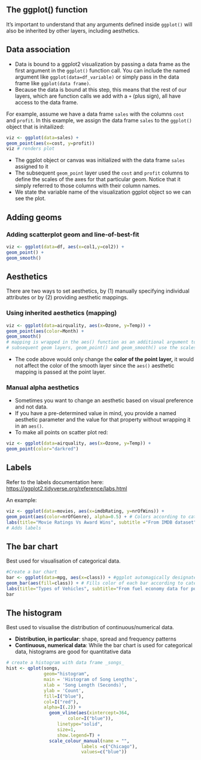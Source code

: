 ## The ggplot() function
It’s important to understand that any arguments defined inside `ggplot()` will also be inherited by other layers, including aesthetics.

## Data association
* Data is bound to a ggplot2 visualization by passing a data frame as the first argument in the `ggplot()` function call. You can include the named argument like `ggplot(data=df_variable)` or simply pass in the data frame like `ggplot(data frame)`.
* Because the data is bound at this step, this means that the rest of our layers, which are function calls we add with a `+` (plus sign), all have access to the data frame.


For example, assume we have a data frame `sales` with the columns `cost` and `profit`. In this example, we assign the data frame `sales` to the `ggplot()` object that is initailized:
```r
viz <- ggplot(data=sales) + 
geom_point(aes(x=cost, y=profit))
viz # renders plot
```

* The ggplot object or canvas was initialized with the data frame `sales` assigned to it
* The subsequent `geom_point` layer used the `cost` and `profit` columns to define the scales of the axes for that particular geom. Notice that it simply referred to those columns with their column names.
* We state the variable name of the visualization ggplot object so we can see the plot.

## Adding geoms

### Adding scatterplot geom and line-of-best-fit
```r
viz <- ggplot(data=df, aes(x=col1,y=col2)) +
geom_point() +
geom_smooth()
```

## Aesthetics
There are two ways to set aesthetics, by (1) manually specifying individual attributes or by (2) providing aesthetic mappings.

### Using inherited aesthetics (mapping)
```r
viz <- ggplot(data=airquality, aes(x=Ozone, y=Temp)) +
geom_point(aes(color=Month) + 
geom_smooth()
# mapping is wrapped in the aes() function as an additional argument to ggplot()
# subsequent geom layers, geom_point() and geom_smooth() use the scales defined inside the aesthetic mapping assigned at the canvas level.
```
* The code above would only change the **color of the point layer,** it would not affect the color of the smooth layer since the `aes()` aesthetic mapping is passed at the point layer.

### Manual alpha aesthetics
* Sometimes you want to change an aesthetic based on visual preference and not data.
* If you have a pre-determined value in mind, you provide a named aesthetic parameter and the value for that property without wrapping it in an `aes()`.
* To make all points on scatter plot red:
```r
viz <- ggplot(data=airquality, aes(x=Ozone, y=Temp)) +
geom_point(color="darkred")  
```

## Labels
Refer to the labels documentation here: <https://ggplot2.tidyverse.org/reference/labs.html>

An example:
```r
viz <- ggplot(data=movies, aes(x=imdbRating, y=nrOfWins)) +
geom_point(aes(color=nrOfGenre), alpha=0.5) + # Colors according to categorical_value, change transparency of points
labs(title="Movie Ratings Vs Award Wins", subtitle ="From IMDB dataset",x="Movie Rating",y="Number of Award Wins",color="Number of Genre")
# Adds labels
```

## The bar chart
Best used for visualisation of categorical data.

```r
#Create a bar chart
bar <- ggplot(data=mpg, aes(x=class)) + #ggplot automagically designates value/count to y axis
geom_bar(aes(fill=class)) + # Fills color of each bar according to categorical_value; geom_bar informs bar chart
labs(title="Types of Vehicles", subtitle="From fuel economy data for popular car models (1999-2008)") # Add labels
bar
```

## The histogram
Best used to visualise the distribution of continuous/numerical data.
* **Distribution, in particular**: shape, spread and frequency patterns
* **Continuous, numerical data**: While the bar chart is used for categorical data, histograms are good for quantitative data

```r
# create a histogram with data frame _songs_
hist <- qplot(songs,
              geom="histogram",
              main = 'Histogram of Song Lengths',
              xlab = 'Song Length (Seconds)',
              ylab = 'Count',
              fill=I("blue"),
              col=I("red"),
              alpha=I(.2)) +
 				geom_vline(aes(xintercept=364,
                       color=I("blue")),
                   linetype="solid",
                   size=1,
                   show.legend=T) +
				scale_colour_manual(name = "",
                            labels =c("Chicago"),
                            values=c("blue"))
```
